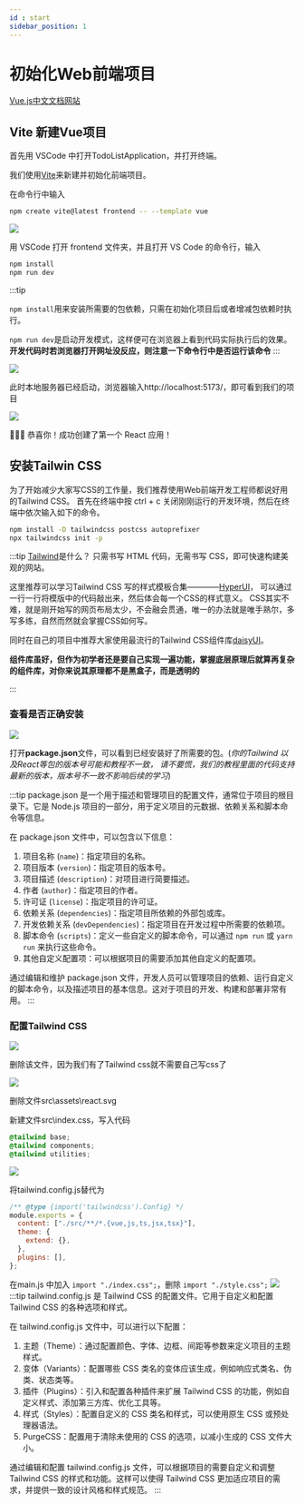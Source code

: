 ```yaml
---
id : start
sidebar_position: 1
---
```


# 初始化Web前端项目

[Vue.js中文文档网站](https://cn.vuejs.org/guide/introduction.html)

## Vite 新建Vue项目

首先用 VSCode 中打开TodoListApplication，并打开终端。

我们使用[Vite](https://cn.vitejs.dev/guide/#scaffolding-your-first-vite-project)来新建并初始化前端项目。

在命令行中输入

```bash
npm create vite@latest frontend -- --template vue
```

![](img/1_1.png)

用 VSCode 打开 frontend 文件夹，并且打开 VS Code 的命令行，输入

```bash
npm install
npm run dev
```
:::tip

`npm install`用来安装所需要的包依赖，只需在初始化项目后或者增减包依赖时执行。

`npm run dev`是启动开发模式，这样便可在浏览器上看到代码实际执行后的效果。
**开发代码时若浏览器打开网址没反应，则注意一下命令行中是否运行该命令**
:::

![](img/1_6.png)

此时本地服务器已经启动，浏览器输入http://localhost:5173/，即可看到我们的项目

![](img/1_7.png)

🎉🎉🎉 恭喜你！成功创建了第一个 React 应用！

## 安装Tailwin CSS

为了开始减少大家写CSS的工作量，我们推荐使用Web前端开发工程师都说好用的Tailwind CSS。
首先在终端中按 ctrl + c 关闭刚刚运行的开发环境，然后在终端中依次输入如下的命令。

```bash
npm install -D tailwindcss postcss autoprefixer
npx tailwindcss init -p
```


:::tip
[Tailwind](https://www.tailwindcss.cn/)是什么？
只需书写 HTML 代码，无需书写 CSS，即可快速构建美观的网站。

这里推荐可以学习Tailwind CSS 写的样式模板合集————[HyperUI](https://www.hyperui.dev/)，
可以通过一行一行将模版中的代码敲出来，然后体会每一个CSS的样式意义。
CSS其实不难，就是刚开始写的网页布局太少，不会融会贯通，唯一的办法就是唯手熟尔，多写多练，自然而然就会掌握CSS如何写。

同时在自己的项目中推荐大家使用最流行的Tailwind CSS组件库[daisyUI](https://daisyui.com/)。

**组件库虽好，但作为初学者还是要自己实现一遍功能，掌握底层原理后就算再复杂的组件库，对你来说其原理都不是黑盒子，而是透明的**

:::


### 查看是否正确安装

![](img/1_9.png)

打开**package.json**文件，可以看到已经安装好了所需要的包。(*你的Tailwind 以及React等包的版本号可能和教程不一致，
请不要慌，我们的教程里面的代码支持最新的版本，版本号不一致不影响后续的学习*)

:::tip
package.json 是一个用于描述和管理项目的配置文件，通常位于项目的根目录下。它是 Node.js 项目的一部分，用于定义项目的元数据、依赖关系和脚本命令等信息。

在 package.json 文件中，可以包含以下信息：

1. 项目名称 (`name`)：指定项目的名称。
2. 项目版本 (`version`)：指定项目的版本号。
3. 项目描述 (`description`)：对项目进行简要描述。
4. 作者 (`author`)：指定项目的作者。
5. 许可证 (`license`)：指定项目的许可证。
6. 依赖关系 (`dependencies`)：指定项目所依赖的外部包或库。
7. 开发依赖关系 (`devDependencies`)：指定项目在开发过程中所需要的依赖项。
8. 脚本命令 (`scripts`)：定义一些自定义的脚本命令，可以通过 `npm run` 或 `yarn run` 来执行这些命令。
9. 其他自定义配置项：可以根据项目的需要添加其他自定义的配置项。

通过编辑和维护 package.json 文件，开发人员可以管理项目的依赖、运行自定义的脚本命令，以及描述项目的基本信息。这对于项目的开发、构建和部署非常有用。
:::

### 配置Tailwind CSS

![](img/1_10.png)

删除该文件，因为我们有了Tailwind css就不需要自己写css了

![](img/1_13.png)

删除文件src\assets\react.svg

新建文件src\index.css，写入代码

```css
@tailwind base;
@tailwind components;
@tailwind utilities;
```
![](img/1_16.png)

将tailwind.config.js替代为
```jsx
/** @type {import('tailwindcss').Config} */
module.exports = {
  content: ["./src/**/*.{vue,js,ts,jsx,tsx}"],
  theme: {
    extend: {},
  },
  plugins: [],
};


```

在main.js 中加入 ```import "./index.css";```，删除 ```import "./style.css";```
![](img/1_17.png)
:::tip
tailwind.config.js 是 Tailwind CSS 的配置文件。它用于自定义和配置 Tailwind CSS 的各种选项和样式。

在 tailwind.config.js 文件中，可以进行以下配置：

1. 主题（Theme）：通过配置颜色、字体、边框、间距等参数来定义项目的主题样式。
2. 变体（Variants）：配置哪些 CSS 类名的变体应该生成，例如响应式类名、伪类、状态类等。
3. 插件（Plugins）：引入和配置各种插件来扩展 Tailwind CSS 的功能，例如自定义样式、添加第三方库、优化工具等。
4. 样式（Styles）：配置自定义的 CSS 类名和样式，可以使用原生 CSS 或预处理器语法。
5. PurgeCSS：配置用于清除未使用的 CSS 的选项，以减小生成的 CSS 文件大小。

通过编辑和配置 tailwind.config.js 文件，可以根据项目的需要自定义和调整 Tailwind CSS 的样式和功能。这样可以使得 Tailwind CSS 更加适应项目的需求，并提供一致的设计风格和样式规范。
:::


